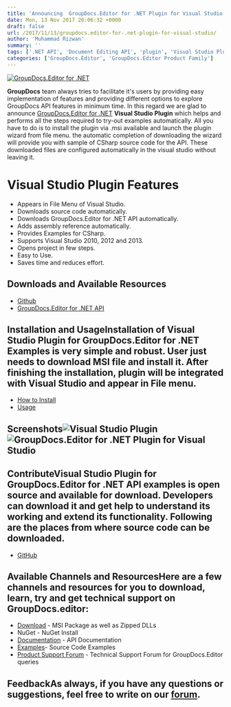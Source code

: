 ```yaml
---
title: 'Announcing  GroupDocs.Editor for .NET Plugin for Visual Studio'
date: Mon, 13 Nov 2017 20:06:32 +0000
draft: false
url: /2017/11/13/groupdocs.editor-for-.net-plugin-for-visual-studio/
author: 'Muhammad Rizwan'
summary: ''
tags: ['.NET API', 'Document Editing API', 'plugin', 'Visual Studio Plugin']
categories: ['GroupDocs.Editor', 'GroupDocs.Editor Product Family']
---
```


[![GroupDocs.Editor for .NET](http://blog.groupdocs.com/wp-content/uploads/sites/4/2017/07/groupdocs-editor.png)](https://www.groupdocs.com/products/editor/net)

**GroupDocs** team always tries to facilitate it's users by providing easy implementation of features and providing different options to explore GroupDocs API features in minimum time. In this regard we are glad to announce [GroupDocs.Editor for .NET](https://products.groupdocs.com/editor/net "GroupDocs.Editor for .NET") **Visual Studio Plugin** which helps and performs all the steps required to try-out examples automatically. All you have to do is to install the plugin via .msi available and launch the plugin wizard from file menu. the automatic completion of downloading the wizard will provide you with sample of CSharp source code for the API. These downloaded files are configured automatically in the visual studio without leaving it.

# Visual Studio Plugin Features

*   Appears in File Menu of Visual Studio.
*   Downloads source code automatically.
*   Downloads GroupDocs.Editor for .NET API automatically.
*   Adds assembly reference automatically.
*   Provides Examples for CSharp.
*   Supports Visual Studio 2010, 2012 and 2013.
*   Opens project in few steps.
*   Easy to Use.
*   Saves time and reduces effort.

## Downloads and Available Resources

*   [Github](https://github.com/groupdocs-editor/GroupDocs.Editor-for-.NET/tree/master/Plugins/GroupDocs_Editor_VSPlugin ".NET Document Editing API Visual Studio Plugin")
*   [GroupDocs.Editor for .NET API](https://downloads.groupdocs.com/editor/net "GroupDocs.Search")

## Installation and UsageInstallation of Visual Studio Plugin for GroupDocs.Editor for .NET Examples is very simple and robust. User just needs to download MSI file and install it. After finishing the installation, plugin will be integrated with **Visual Studio** and appear in File menu.

*   [How to Install](https://docs.groupdocs.com/editor/net "GroupDocs.Editor How to Install")
*   [Usage](https://docs.groupdocs.com/editor/net "GroupDocs.Editor Usage")

## Screenshots![Visual Studio Plugin](http://blog.groupdocs.com/wp-content/uploads/sites/4/2017/10/Visual-Studio-Example-1.png "Visual Studio Plugin") ![GroupDocs.Editor for .NET Plugin for Visual Studio](http://blog.groupdocs.com/wp-content/uploads/sites/4/2017/10/Visual-Studio-Example-Installer-2.png "GroupDocs.Editor for .NET Plugin for Visual Studio")

## ContributeVisual Studio Plugin for **GroupDocs.Editor for .NET API** examples is open source and available for download. Developers can download it and get help to understand its working and extend its functionality. Following are the places from where source code can be downloaded.

*   [GitHub](https://github.com/groupdocs-editor/GroupDocs.Editor-for-.NET)

## Available Channels and ResourcesHere are a few channels and resources for you to download, learn, try and get technical support on GroupDocs.editor:

*   [Download](https://downloads.groupdocs.com/editor/net "GroupDocs.Editor MSI") - MSI Package as well as Zipped DLLs
*   NuGet - NuGet Install
*   [Documentation](https://docs.groupdocs.com/display/editornet/Getting+Started "Editor API documentation") - API Documentation
*   [Examples](https://github.com/groupdocs-editor/GroupDocs.Editor-for-.NET "How to use Editor API")\- Source Code Examples
*   [Product Support Forum](https://forum.groupdocs.com/c/editor) - Technical Support Forum for GroupDocs.Editor queries

## FeedbackAs always, if you have any questions or suggestions, feel free to write on our [forum](https://forum.groupdocs.com/c/editor "Technical Support Forum").




